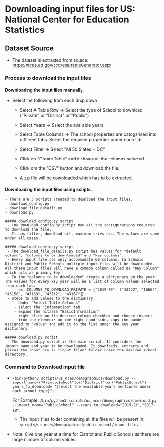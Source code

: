 # Downloading input files for US: National Center for Education Statistics

## Dataset Source
- The dataset is extracted from source: https://nces.ed.gov/ccd/elsi/tableGenerator.aspx

### Process to download the input files

  ####  Downloading the input files manually.
  - Select the following from each drop down
    - Select A Table Row -> Select the type of School to download ("Private" or "District" or "Public")
    - Select Years -> Select the available years
    - Select Table Columns -> The school properties are catogerised into different tabs. Select the required    properties under each tab.
    - Select Filter -> Select "All 50 States + DC"

    - Click on "Create Table" and it shows all the columns selected.
    - Click om the "CSV" button and download the file.
    - A zip file will be downloaded which has to be extracted.

  #### Downloading the input files using scripts.
    - There are 3 scripts created to download the input files.
    - download_config.py
    - download_file_details.py
    - download.py

    ##### download_config.py script  
     - The download_config.py script has all the configurations required to download the file.
     - It has filter, download url, maximum tries etc. The values are same under all cases.

    ##### download_config.py script
     - The download_file_details.py script has values for "default column", "columns to be downloaded" and "key coulmns".
     - Every input file can only accommodate 60 columns. In Schoold District and Public Schools multiple input files will be downloaded. All these input files will have a common column called as "Key Column" which acts as primary key.
     - In the "columns to be downloaded" create a dictionary on the year. The values for every key year will be a list of column values selected from each tab.
        - ex: COLUMNS_TO_DOWNLOAD_PRIVATE = {"2019-20": ["43222", "16664", "43158", "43163", "43162", "43167"]}.
     - Steps to add values to the dictionary.
        - Under "Select Table Columns" 
        - select the "Information" tab 
        - expand the hitarea "BasicInformation" 
        - right click on the desired column checkbox and choose inspect 
        - from the elements on the right hand side, copy the number assigned to "value" and add it to the list under the key year dictionary.

    ##### download.py script
     - The download.py script is the main script. It considers the import_name and year to be downloaded. It downloads, extracts and places the input csv in "input_files" folder under the desired school directory.
    
### Command to Download input file
  - `/bin/python3 scripts/us_nces/demographics/download.py --import_name={"PrivateSchool"(or)"District"(or)"PublicSchool"} --years_to_download= "{select the available years mentioned under each school type}"`

    For Example:  `/bin/python3 scripts/us_nces/demographics/download.py --import_name="PublicSchool" --years_to_download="2019-20","2017-18"`.
    - The input_files folder containing all the files will be present in: 
    `scripts/us_nces/demographics/public_school/input_files`
 - Note: Give one year at a time for District and Public Schools as there are large number of column values.